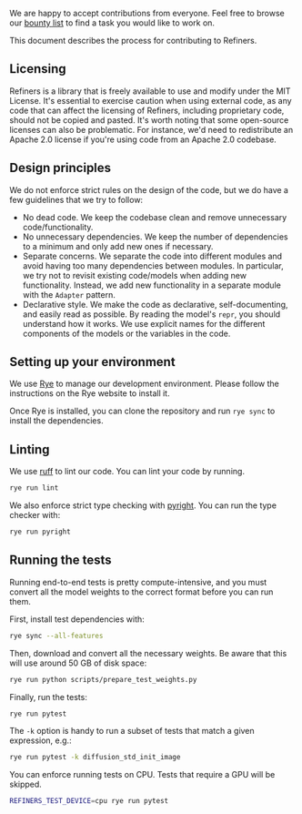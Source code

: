 We are happy to accept contributions from everyone. Feel free to browse our [bounty list](https://www.finegrain.ai/bounties) to find a task you would like to work on.

This document describes the process for contributing to Refiners.

## Licensing

Refiners is a library that is freely available to use and modify under the MIT License. It's essential to exercise caution when using external code, as any code that can affect the licensing of Refiners, including proprietary code, should not be copied and pasted. It's worth noting that some open-source licenses can also be problematic. For instance, we'd need to redistribute an Apache 2.0 license if you're using code from an Apache 2.0 codebase.

## Design principles

We do not enforce strict rules on the design of the code, but we do have a few guidelines that we try to follow:

- No dead code. We keep the codebase clean and remove unnecessary code/functionality.
- No unnecessary dependencies. We keep the number of dependencies to a minimum and only add new ones if necessary.
- Separate concerns. We separate the code into different modules and avoid having too many dependencies between modules. In particular, we try not to revisit existing code/models when adding new functionality. Instead, we add new functionality in a separate module with the `Adapter` pattern.
- Declarative style. We make the code as declarative, self-documenting, and easily read as possible. By reading the model's `repr`, you should understand how it works. We use explicit names for the different components of the models or the variables in the code.

## Setting up your environment

We use [Rye](https://rye-up.com/guide/installation/) to manage our development environment. Please follow the instructions on the Rye website to install it.

Once Rye is installed, you can clone the repository and run `rye sync` to install the dependencies.

## Linting

We use [ruff](https://docs.astral.sh/ruff/) to lint our code. You can lint your code by running.

```bash
rye run lint
```

We also enforce strict type checking with [pyright](https://github.com/microsoft/pyright). You can run the type checker with:

```bash
rye run pyright
```

## Running the tests

Running end-to-end tests is pretty compute-intensive, and you must convert all the model weights to the correct format before you can run them.

First, install test dependencies with:

```bash
rye sync --all-features
```

Then, download and convert all the necessary weights. Be aware that this will use around 50 GB of disk space:

```bash
rye run python scripts/prepare_test_weights.py
```

Finally, run the tests:

```bash
rye run pytest
```

The `-k` option is handy to run a subset of tests that match a given expression, e.g.:

```bash
rye run pytest -k diffusion_std_init_image
```

You can enforce running tests on CPU. Tests that require a GPU will be skipped.

```bash
REFINERS_TEST_DEVICE=cpu rye run pytest
```
